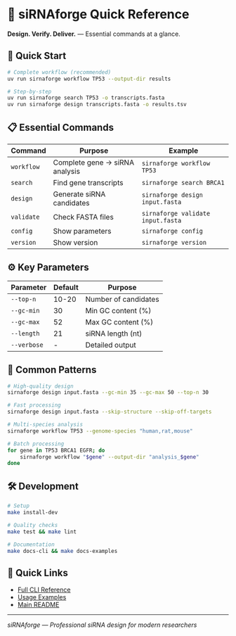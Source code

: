 # 🧬 siRNAforge Quick Reference

**Design. Verify. Deliver.** — Essential commands at a glance.

## 🚀 Quick Start

```bash
# Complete workflow (recommended)
uv run sirnaforge workflow TP53 --output-dir results

# Step-by-step
uv run sirnaforge search TP53 -o transcripts.fasta
uv run sirnaforge design transcripts.fasta -o results.tsv
```

## 📋 Essential Commands

| Command | Purpose | Example |
|---------|---------|---------|
| `workflow` | Complete gene → siRNA analysis | `sirnaforge workflow TP53` |
| `search` | Find gene transcripts | `sirnaforge search BRCA1` |
| `design` | Generate siRNA candidates | `sirnaforge design input.fasta` |
| `validate` | Check FASTA files | `sirnaforge validate input.fasta` |
| `config` | Show parameters | `sirnaforge config` |
| `version` | Show version | `sirnaforge version` |

## ⚙️ Key Parameters

| Parameter | Default | Purpose |
|-----------|---------|---------|
| `--top-n` | 10-20 | Number of candidates |
| `--gc-min` | 30 | Min GC content (%) |
| `--gc-max` | 52 | Max GC content (%) |
| `--length` | 21 | siRNA length (nt) |
| `--verbose` | - | Detailed output |

## 🎯 Common Patterns

```bash
# High-quality design
sirnaforge design input.fasta --gc-min 35 --gc-max 50 --top-n 30

# Fast processing
sirnaforge design input.fasta --skip-structure --skip-off-targets

# Multi-species analysis
sirnaforge workflow TP53 --genome-species "human,rat,mouse"

# Batch processing
for gene in TP53 BRCA1 EGFR; do
    sirnaforge workflow "$gene" --output-dir "analysis_$gene"
done
```

## 🛠️ Development

```bash
# Setup
make install-dev

# Quality checks
make test && make lint

# Documentation
make docs-cli && make docs-examples
```

## 🔗 Quick Links

- [Full CLI Reference](CLI_REFERENCE.md)
- [Usage Examples](USAGE_EXAMPLES.md)
- [Main README](README.md)

---
*siRNAforge — Professional siRNA design for modern researchers*
